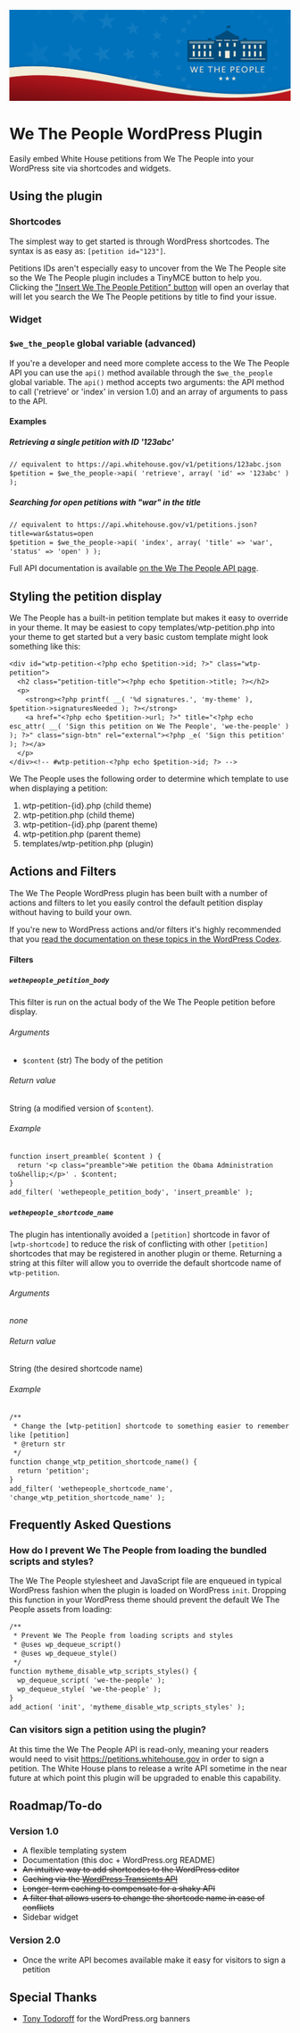![We The People](assets/banner-1544x500.png)
# We The People WordPress Plugin

Easily embed White House petitions from We The People into your WordPress site via shortcodes and widgets.

## Using the plugin

### Shortcodes

The simplest way to get started is through WordPress shortcodes. The syntax is as easy as: `[petition id="123"]`.

Petitions IDs aren't especially easy to uncover from the We The People site so the We The People plugin includes a TinyMCE button to help you. Clicking the ["Insert We The People Petition" button](js/tinymce/insert-petition.png) will open an overlay that will let you search the We The People petitions by title to find your issue.

### Widget

### `$we_the_people` global variable (advanced)

If you're a developer and need more complete access to the We The People API you can use the `api()` method available through the `$we_the_people` global variable. The `api()` method accepts two arguments: the API method to call ('retrieve' or 'index' in version 1.0) and an array of arguments to pass to the API.

#### Examples

##### Retrieving a single petition with ID '123abc'

    // equivalent to https://api.whitehouse.gov/v1/petitions/123abc.json
    $petition = $we_the_people->api( 'retrieve', array( 'id' => '123abc' ) );

##### Searching for open petitions with "war" in the title

    // equivalent to https://api.whitehouse.gov/v1/petitions.json?title=war&status=open
    $petition = $we_the_people->api( 'index', array( 'title' => 'war', 'status' => 'open' ) );

Full API documentation is available [on the We The People API page](https://petitions.whitehouse.gov/developers).

## Styling the petition display

We The People has a built-in petition template but makes it easy to override in your theme. It may be easiest to copy templates/wtp-petition.php into your theme to get started but a very basic custom template might look something like this:

    <div id="wtp-petition-<?php echo $petition->id; ?>" class="wtp-petition">
      <h2 class="petition-title"><?php echo $petition->title; ?></h2>
      <p>
        <strong><?php printf( __( '%d signatures.', 'my-theme' ), $petition->signaturesNeeded ); ?></strong>
        <a href="<?php echo $petition->url; ?>" title="<?php echo esc_attr( __( 'Sign this petition on We The People', 'we-the-people' ) ); ?>" class="sign-btn" rel="external"><?php _e( 'Sign this petition' ); ?></a>
      </p>
    </div><!-- #wtp-petition-<?php echo $petition->id; ?> -->

We The People uses the following order to determine which template to use when displaying a petition:

1. wtp-petition-{id}.php (child theme)
2. wtp-petition.php (child theme)
3. wtp-petition-{id}.php (parent theme)
4. wtp-petition.php (parent theme)
5. templates/wtp-petition.php (plugin)

## Actions and Filters

The We The People WordPress plugin has been built with a number of actions and filters to let you easily control the default petition display without having to build your own.

If you're new to WordPress actions and/or filters it's highly recommended that you [read the documentation on these topics in the WordPress Codex](http://codex.wordpress.org/Plugin_API#Hooks.2C_Actions_and_Filters).

#### Filters

##### `wethepeople_petition_body`

This filter is run on the actual body of the We The People petition before display.

###### Arguments

* `$content` (str) The body of the petition

###### Return value

String (a modified version of `$content`).

###### Example

    function insert_preamble( $content ) {
      return '<p class="preamble">We petition the Obama Administration to&hellip;</p>' . $content;
    }
    add_filter( 'wethepeople_petition_body', 'insert_preamble' );

##### `wethepeople_shortcode_name`

The plugin has intentionally avoided a `[petition]` shortcode in favor of `[wtp-shortcode]` to reduce the risk of conflicting with other `[petition]` shortcodes that may be registered in another plugin or theme. Returning a string at this filter will allow you to override the default shortcode name of `wtp-petition`.

###### Arguments

*none*

###### Return value

String (the desired shortcode name)

###### Example

    /**
     * Change the [wtp-petition] shortcode to something easier to remember like [petition]
     * @return str
     */
    function change_wtp_petition_shortcode_name() {
      return 'petition';
    }
    add_filter( 'wethepeople_shortcode_name', 'change_wtp_petition_shortcode_name' );

## Frequently Asked Questions

### How do I prevent We The People from loading the bundled scripts and styles?

The We The People stylesheet and JavaScript file are enqueued in typical WordPress fashion when the plugin is loaded on WordPress `init`. Dropping this function in your WordPress theme should prevent the default We The People assets from loading:

    /**
     * Prevent We The People from loading scripts and styles
     * @uses wp_dequeue_script()
     * @uses wp_dequeue_style()
     */
    function mytheme_disable_wtp_scripts_styles() {
      wp_dequeue_script( 'we-the-people' );
      wp_dequeue_style( 'we-the-people' );
    }
    add_action( 'init', 'mytheme_disable_wtp_scripts_styles' );

### Can visitors sign a petition using the plugin?

At this time the We The People API is read-only, meaning your readers would need to visit https://petitions.whitehouse.gov in order to sign a petition. The White House plans to release a write API sometime in the near future at which point this plugin will be upgraded to enable this capability.

## Roadmap/To-do

### Version 1.0

* A flexible templating system
* Documentation (this doc + WordPress.org README)
* ~~An intuitive way to add shortcodes to the WordPress editor~~
* ~~Caching via the [WordPress Transients API](http://codex.wordpress.org/Transients_API)~~
* ~~Longer-term caching to compensate for a shaky API~~
* ~~A filter that allows users to change the shortcode name in case of conflicts~~
* Sidebar widget

### Version 2.0

* Once the write API becomes available make it easy for visitors to sign a petition

## Special Thanks

* [Tony Todoroff](http://www.georgetodoroff.com/) for the WordPress.org banners
